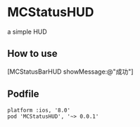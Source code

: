 # MCStatusHUD
 a simple HUD
## How to use 
[MCStatusBarHUD showMessage:@"成功"]
## Podfile
```objc
platform :ios, '8.0'
pod 'MCStatusHUD', '~> 0.0.1'
```
